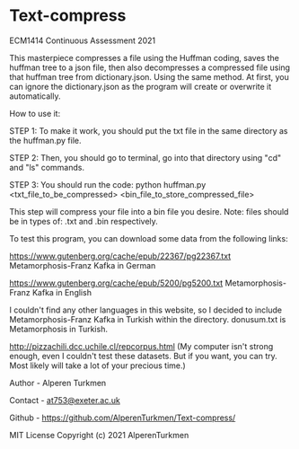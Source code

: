 # Text-compress

ECM1414 Continuous Assessment 2021

This masterpiece compresses a file using the Huffman coding, saves the huffman tree to a json file, 
then also decompresses a compressed file using that huffman tree from dictionary.json. Using the same method. 
At first, you can ignore the dictionary.json as the program will create or overwrite it automatically.

How to use it:

STEP 1: To make it work, you should put the txt file in the same directory as the huffman.py file.

STEP 2: Then, you should go to terminal, go into that directory using "cd" and "ls" commands. 

STEP 3: You should run the code: python huffman.py <txt_file_to_be_compressed> <bin_file_to_store_compressed_file>

This step will compress your file into a bin file you desire. Note: files should be in types of: .txt and .bin respectively.


To test this program, you can download some data from the following links:

https://www.gutenberg.org/cache/epub/22367/pg22367.txt Metamorphosis-Franz Kafka in German

https://www.gutenberg.org/cache/epub/5200/pg5200.txt Metamorphosis-Franz Kafka in English

I couldn't find any other languages in this website, so I decided to include Metamorphosis-Franz Kafka in Turkish within the directory.
donusum.txt is Metamorphosis in Turkish.


http://pizzachili.dcc.uchile.cl/repcorpus.html (My computer isn't strong enough, even I couldn't test these datasets.
But if you want, you can try. Most likely will take a lot of your precious time.)


Author - Alperen Turkmen

Contact - at753@exeter.ac.uk

Github - https://github.com/AlperenTurkmen/Text-compress/

MIT License Copyright (c) 2021 AlperenTurkmen
